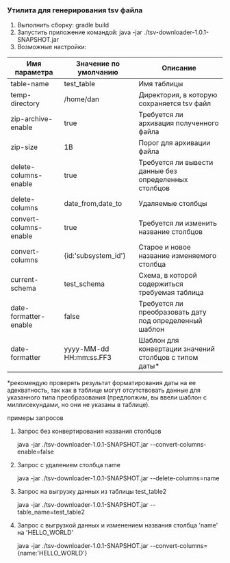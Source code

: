 ### Утилита для генерирования tsv файла

1. Выполнить сборку: gradle build
2. Запустить приложение командой: java -jar ./tsv-downloader-1.0.1-SNAPSHOT.jar
3. Возможные настройки:

| Имя параметра | Значение по умолчанию   | Описание                                              |
| --- |-------------------------|-------------------------------------------------------|
| table-name | test_table              | Имя таблицы                                           |
| temp-directory | /home/dan               | Директория, в которую сохраняется tsv файл            |
| zip-archive-enable| true                    | Требуется ли архивация полученного файла              |
| zip-size| 1B                      | Порог для архивации файла                             |
| delete-columns-enable | true                    | Требуется ли вывести данные без определенных столбцов |
| delete-columns | date_from,date_to       | Удаляемые столбцы                                     |
| convert-columns-enable | true                    | Требуется ли изменить название столбцов               |
| convert-columns | {id:'subsystem_id'}     | Старое и новое название изменяемого столбца           |
| current-schema | test_schema             | Схема, в которой содержиться требуемая таблица        |
| date-formatter-enable | false | Требуется ли преобразовать дату под определенный шаблон |
| date-formatter | yyyy-MM-dd HH:mm:ss.FF3 | Шаблон для конвертации значений столбцов с типом даты* |

 *рекомендую проверять результат форматирования даты на ее адекватность, так как в таблице могут отсутствовать данные
 для указанного типа преобразования (предполжим, вы ввели шаблон с миллисекундами, но они не указаны в таблице).


примеры запросов

1. Запрос без конвертирования названия столбцов

   java -jar ./tsv-downloader-1.0.1-SNAPSHOT.jar --convert-columns-enable=false

2. Запрос с удалением столбца name

   java -jar ./tsv-downloader-1.0.1-SNAPSHOT.jar --delete-columns=name
   
3. Запрос на выгрузку данных из таблицы test_table2

   java -jar ./tsv-downloader-1.0.1-SNAPSHOT.jar --table_name=test_table2

4. Запрос с выгрузкой данных и изменением названия столбца 'name' на 'HELLO_WORLD'

   java -jar ./tsv-downloader-1.0.1-SNAPSHOT.jar --convert-columns={name:'HELLO_WORLD'}
